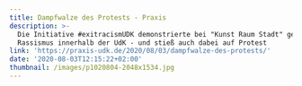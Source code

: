 ```yaml
---
title: Dampfwalze des Protests - Praxis
description: >-
  Die Initiative #exitracismUDK demonstrierte bei "Kunst Raum Stadt" gegen
  Rassismus innerhalb der UdK - und stieß auch dabei auf Protest
link: 'https://praxis-udk.de/2020/08/03/dampfwalze-des-protests/'
date: '2020-08-03T12:15:22+02:00'
thumbnail: /images/p1020804-2048x1534.jpg
---
```


